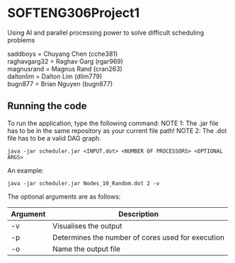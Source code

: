 # SOFTENG306Project1
Using AI and parallel processing power to solve difficult scheduling problems
  
saddboys = Chuyang Chen (cche381)  
raghavgarg32 = Raghav Garg (rgar969)  
magnusrand = Magnus Rand (cran263)  
daltonlim = Dalton Lim (dlim779)  
bugn877 = Brian Nguyen (bugn877)


## Running the code
To run the application, type the following command:
NOTE 1: The .jar file has to be in the same repository as your current file path!
NOTE 2: The .dot file has to be a valid DAG graph.
```
java -jar scheduler.jar <INPUT.dot> <NUMBER OF PROCESSORS> <OPTIONAL ARGS>
```

An example:
```
java -jar scheduler.jar Nodes_10_Random.dot 2 -v
```

The optional arguments are as follows:


|  Argument | Description  |
|---|---|
|  -v | Visualises the output  |
|  -p|  Determines the number of cores used for execution |
|  -o|  Name the output file |

